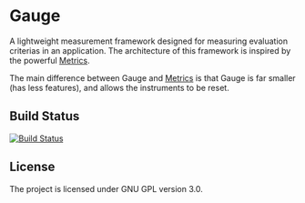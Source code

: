 Gauge
=====

A lightweight measurement framework designed for measuring evaluation criterias in an application.
The architecture of this framework is inspired by the powerful [Metrics][metrics].

The main difference between Gauge and [Metrics][metrics] is that Gauge is far smaller (has less features), and allows the instruments to be reset.

## Build Status
[![Build Status](https://travis-ci.org/mashti/gauge.png?branch=master)](https://travis-ci.org/mashti/gauge)

## License
The project is licensed under GNU GPL version 3.0.

[metrics]:http://metrics.codahale.com/

